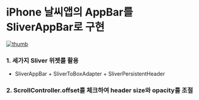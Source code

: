 # iPhone 날씨앱의 AppBar를 SliverAppBar로 구현

[![thumb](https://user-images.githubusercontent.com/10203092/253147352-388058dd-1bb2-42c1-a59f-b35aa48aab83.png)](https://github.com/gcback/sliver_to_apple_weather/assets/10203092/0932a6b0-851a-465f-a695-7349f661a7cb "thumb")

### 1. 세가지 Sliver 위젯를 활용
  - SliverAppBar + SliverToBoxAdapter + SliverPersistentHeader

### 2. ScrollController.offset를 체크하여 header size와 opacity를 조절
